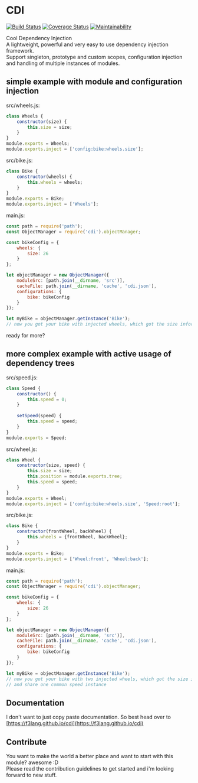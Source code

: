 # CDI

[![Build Status](https://travis-ci.org/f3lang/cdi.svg?branch=master)](https://travis-ci.org/f3lang/cdi) 
[![Coverage Status](https://coveralls.io/repos/github/f3lang/cdi/badge.svg?branch=master)](https://coveralls.io/github/f3lang/cdi?branch=master)
[![Maintainability](https://api.codeclimate.com/v1/badges/6b1a2292df6234fe0d1c/maintainability)](https://codeclimate.com/github/f3lang/cdi/maintainability)


Cool Dependency Injection  
A lightweight, powerful and very easy to use dependency injection framework.  
Support singleton, prototype and custom scopes, configuration injection and handling of 
multiple instances of modules. 
## simple example with module and configuration injection
src/wheels.js:
```js
class Wheels {
    constructor(size) {
        this.size = size;
    }
}
module.exports = Wheels;
module.exports.inject = ['config:bike:wheels.size'];
```
src/bike.js:
```js
class Bike {
    constructor(wheels) {
        this.wheels = wheels;
    }
}
module.exports = Bike;
module.exports.inject = ['Wheels'];
```
main.js:
```js
const path = require('path');
const ObjectManager = require('cdi').objectManager;

const bikeConfig = {
    wheels: {
        size: 26
    }
};

let objectManager = new ObjectManager({
    moduleSrc: [path.join(__dirname, 'src')],
    cacheFile: path.join(__dirname, 'cache', 'cdi.json'),
    configurations: {
        bike: bikeConfig
    }
});

let myBike = objectManager.getInstance('Bike');
// now you got your bike with injected wheels, which got the size information injected
```
ready for more?
## more complex example with active usage of dependency trees
src/speed.js:
```js
class Speed {
	constructor() {
		this.speed = 0;
	}
	
	setSpeed(speed) {
		this.speed = speed;
	}
}
module.exports = Speed;
```
src/wheel.js:
```js
class Wheel {
    constructor(size, speed) {
        this.size = size;
        this.position = module.exports.tree;
        this.speed = speed;
    }
}
module.exports = Wheel;
module.exports.inject = ['config:bike:wheels.size', 'Speed:root'];
```
src/bike.js:
```js
class Bike {
    constructor(frontWheel, backWheel) {
        this.wheels = {frontWheel, backWheel};
    }
}
module.exports = Bike;
module.exports.inject = ['Wheel:front', 'Wheel:back'];
```
main.js:
```js
const path = require('path');
const ObjectManager = require('cdi').objectManager;

const bikeConfig = {
    wheels: {
        size: 26
    }
};

let objectManager = new ObjectManager({
    moduleSrc: [path.join(__dirname, 'src')],
    cacheFile: path.join(__dirname, 'cache', 'cdi.json'),
    configurations: {
        bike: bikeConfig
    }
});

let myBike = objectManager.getInstance('Bike');
// now you got your bike with two injected wheels, which got the size information injected 
// and share one common speed instance
```

## Documentation
I don't want to just copy paste documentation. So best head over to [https://f3lang.github.io/cdi](https://f3lang.github.io/cdi)

## Contribute
You want to make the world a better place and want to start with this module? awesome :D  
Please read the contribution guidelines to get started and i'm looking forward to new stuff.